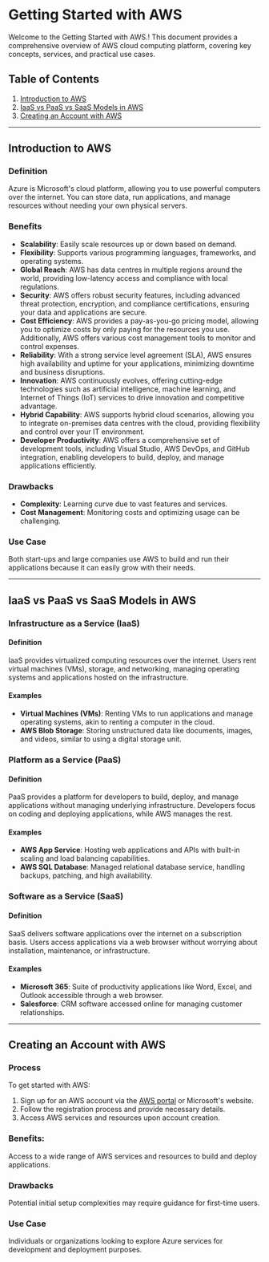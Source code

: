 # Getting Started with AWS

Welcome to the Getting Started with AWS.!
This document provides a comprehensive overview of AWS cloud computing platform, covering key concepts, services, and practical use cases.

## Table of Contents

1. [Introduction to AWS](#introduction-to-AWS)
2. [IaaS vs PaaS vs SaaS Models in AWS](#iaas-vs-paas-vs-saas-models-in-AWS)
3. [Creating an Account with AWS](#creating-an-account-with-AWS)

---

## Introduction to AWS

### Definition

Azure is Microsoft's cloud platform, allowing you to use powerful computers over the internet. You can store data, run applications, and manage resources without needing your own physical servers.

### Benefits

- **Scalability**: Easily scale resources up or down based on demand.
- **Flexibility**: Supports various programming languages, frameworks, and operating systems.
- **Global Reach**: AWS has data centres in multiple regions around the world, providing low-latency access and compliance with local regulations.
- **Security**: AWS offers robust security features, including advanced threat protection, encryption, and compliance certifications, ensuring your data and applications are secure.
- **Cost Efficiency**: AWS provides a pay-as-you-go pricing model, allowing you to optimize costs by only paying for the resources you use. Additionally, AWS offers various cost management tools to monitor and control expenses.
- **Reliability**: With a strong service level agreement (SLA), AWS ensures high availability and uptime for your applications, minimizing downtime and business disruptions.
- **Innovation**: AWS continuously evolves, offering cutting-edge technologies such as artificial intelligence, machine learning, and Internet of Things (IoT) services to drive innovation and competitive advantage.
- **Hybrid Capability**: AWS supports hybrid cloud scenarios, allowing you to integrate on-premises data centres with the cloud, providing flexibility and control over your IT environment.
- **Developer Productivity**: AWS offers a comprehensive set of development tools, including Visual Studio, AWS DevOps, and GitHub integration, enabling developers to build, deploy, and manage applications efficiently.

### Drawbacks

- **Complexity**: Learning curve due to vast features and services.
- **Cost Management**: Monitoring costs and optimizing usage can be challenging.

### Use Case

Both start-ups and large companies use AWS to build and run their applications because it can easily grow with their needs.

---

## IaaS vs PaaS vs SaaS Models in AWS

### Infrastructure as a Service (IaaS)

#### Definition

IaaS provides virtualized computing resources over the internet. Users rent virtual machines (VMs), storage, and networking, managing operating systems and applications hosted on the infrastructure.

#### Examples

- **Virtual Machines (VMs)**: Renting VMs to run applications and manage operating systems, akin to renting a computer in the cloud.
- **AWS Blob Storage**: Storing unstructured data like documents, images, and videos, similar to using a digital storage unit.

### Platform as a Service (PaaS)

#### Definition

PaaS provides a platform for developers to build, deploy, and manage applications without managing underlying infrastructure. Developers focus on coding and deploying applications, while AWS manages the rest.

#### Examples

- **AWS App Service**: Hosting web applications and APIs with built-in scaling and load balancing capabilities.
- **AWS SQL Database**: Managed relational database service, handling backups, patching, and high availability.

### Software as a Service (SaaS)

#### Definition

SaaS delivers software applications over the internet on a subscription basis. Users access applications via a web browser without worrying about installation, maintenance, or infrastructure.

#### Examples

- **Microsoft 365**: Suite of productivity applications like Word, Excel, and Outlook accessible through a web browser.
- **Salesforce**: CRM software accessed online for managing customer relationships.

---

## Creating an Account with AWS

### Process

To get started with AWS:

1. Sign up for an AWS account via the [AWS portal](https://portal.AWS.com) or Microsoft's website.
2. Follow the registration process and provide necessary details.
3. Access AWS services and resources upon account creation.

### Benefits: 
Access to a wide range of AWS services and resources to build and deploy applications.

### Drawbacks
Potential initial setup complexities may require guidance for first-time users.

### Use Case
Individuals or organizations looking to explore Azure services for development and deployment purposes.


